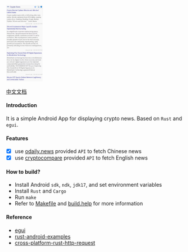 <img src="./screenshot/cpnews-en.png" width="100"/>
<!-- ![screenshot](./screenshot/cpnews-en.png) -->

[中文文档](./README.zh-CN.md)

#### Introduction
It is a simple Android App for displaying crypto news. Based on `Rust` and `egui`.

#### Features
- [x] use [odaily.news](https://www.odaily.news/) provided `API` to fetch Chinese news
- [x] use [cryptocompare](https://min-api.cryptocompare.com/data/v2/news/?lang=EN) provided `API` to fetch English news

#### How to build?
- Install Android `sdk`, `ndk`, `jdk17`, and set environment variables
- Install `Rust` and `Cargo`
- Run `make`
- Refer to [Makefile](./Makefile) and [build.help](./build.help) for more information

#### Reference
- [egui](https://github.com/emilk/egui)
- [rust-android-examples](https://github.com/rust-mobile/rust-android-examples)
- [cross-platform-rust-http-request](https://logankeenan.com/posts/cross-platform-rust-http-request/)

